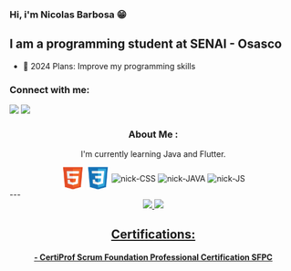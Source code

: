 ### Hi, i'm Nicolas Barbosa 😁

## I am a programming student at SENAI - Osasco

- 🥅  2024 Plans: Improve my programming skills

### Connect with me:

<div>
 
  <a href="https://www.instagram.com/barbosaa.__/" target="_blank"><img src="https://img.shields.io/badge/-Instagram-%23E4405F?style=for-the-badge&logo=instagram&logoColor=white" target="_blank"></a>
  <a href="https://www.linkedin.com/in/nicolasbarbosaa/" target="_blank"><img src="https://img.shields.io/badge/-LinkedIn-%230077B5?style=for-the-badge&logo=linkedin&logoColor=white" target="_blank"></a> 
</div>

<div align="center">
  <h3>About Me :</h3>

I'm currently learning Java and Flutter.
</div>

<div align="center">
  <img align="center" height="40" alt="nick-HTML" src="https://raw.githubusercontent.com/devicons/devicon/master/icons/html5/html5-original.svg"/>
  <img align="center" height="40" alt="nick-CSS" src="https://raw.githubusercontent.com/devicons/devicon/master/icons/css3/css3-original.svg"/>
   <img align="center" height="40" alt="nick-CSS" src="https://cdn.jsdelivr.net/gh/devicons/devicon@latest/icons/flutter/flutter-original.svg"/>
  <img align="center" height="40" alt="nick-JAVA" src="https://cdn.jsdelivr.net/gh/devicons/devicon/icons/java/java-original.svg"/>
  <img align="center" height="40" alt="nick-JS" src="https://cdn.jsdelivr.net/gh/devicons/devicon/icons/javascript/javascript-original.svg" />
</div>      
---

<div align="center">
<a href="https://github.com/NicolasBarbosaa">
<img height="180em" src="https://github-readme-stats.vercel.app/api?username=NicolasBarbosaa&show_icons=true&theme=dark&include_all_commits=true&count_private=true"/>
<img height="180em" src="https://github-readme-stats.vercel.app/api/top-langs/?username=NicolasBarbosaa&layout=compact&langs_count=7&theme=dark"/>
</div>

<h2 align="center">Certifications:</h2>
<h4 align="center">- CertiProf Scrum Foundation Professional Certification SFPC</h4>


